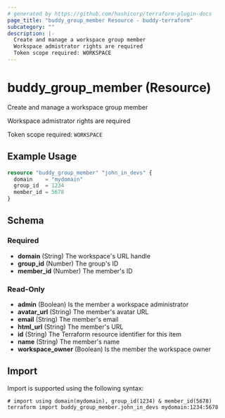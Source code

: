 ```yaml
---
# generated by https://github.com/hashicorp/terraform-plugin-docs
page_title: "buddy_group_member Resource - buddy-terraform"
subcategory: ""
description: |-
  Create and manage a workspace group member
  Workspace admistrator rights are required
  Token scope required: WORKSPACE
---
```


# buddy_group_member (Resource)

Create and manage a workspace group member

Workspace admistrator rights are required

Token scope required: `WORKSPACE`

## Example Usage

```terraform
resource "buddy_group_member" "john_in_devs" {
  domain    = "mydomain"
  group_id  = 1234
  member_id = 5678
}
```

<!-- schema generated by tfplugindocs -->
## Schema

### Required

- **domain** (String) The workspace's URL handle
- **group_id** (Number) The group's ID
- **member_id** (Number) The member's ID

### Read-Only

- **admin** (Boolean) Is the member a workspace administrator
- **avatar_url** (String) The member's avatar URL
- **email** (String) The member's email
- **html_url** (String) The member's URL
- **id** (String) The Terraform resource identifier for this item
- **name** (String) The member's name
- **workspace_owner** (Boolean) Is the member the workspace owner

## Import

Import is supported using the following syntax:

```shell
# import using domain(mydomain), group_id(1234) & member_id(5678)
terraform import buddy_group_member.john_in_devs mydomain:1234:5678
```
